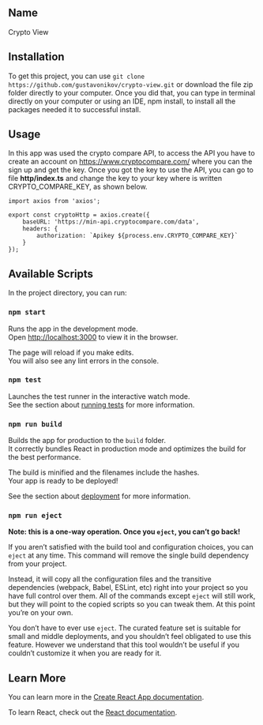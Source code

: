 ## Name

Crypto View

## Installation

To get this project, you can use ``git clone https://github.com/gustavonikov/crypto-view.git`` or download the file zip folder directly to your computer.
Once you did that, you can type in terminal directly on your computer or using an IDE, npm install, to install all the packages needed it to successful install.

## Usage

In this app was used the crypto compare API, to access the API you have to create an account on https://www.cryptocompare.com/ where you can the sign up and get the key.
Once you got the key to use the API, you can go to file **http/index.ts** and change the key to your key where is written CRYPTO_COMPARE_KEY, as shown below.

```
import axios from 'axios';

export const cryptoHttp = axios.create({
    baseURL: 'https://min-api.cryptocompare.com/data',
    headers: {
        authorization: `Apikey ${process.env.CRYPTO_COMPARE_KEY}`
    }
});
```

## Available Scripts

In the project directory, you can run:

### `npm start`

Runs the app in the development mode.\
Open [http://localhost:3000](http://localhost:3000) to view it in the browser.

The page will reload if you make edits.\
You will also see any lint errors in the console.

### `npm test`

Launches the test runner in the interactive watch mode.\
See the section about [running tests](https://facebook.github.io/create-react-app/docs/running-tests) for more information.

### `npm run build`

Builds the app for production to the `build` folder.\
It correctly bundles React in production mode and optimizes the build for the best performance.

The build is minified and the filenames include the hashes.\
Your app is ready to be deployed!

See the section about [deployment](https://facebook.github.io/create-react-app/docs/deployment) for more information.

### `npm run eject`

**Note: this is a one-way operation. Once you `eject`, you can’t go back!**

If you aren’t satisfied with the build tool and configuration choices, you can `eject` at any time. This command will remove the single build dependency from your project.

Instead, it will copy all the configuration files and the transitive dependencies (webpack, Babel, ESLint, etc) right into your project so you have full control over them. All of the commands except `eject` will still work, but they will point to the copied scripts so you can tweak them. At this point you’re on your own.

You don’t have to ever use `eject`. The curated feature set is suitable for small and middle deployments, and you shouldn’t feel obligated to use this feature. However we understand that this tool wouldn’t be useful if you couldn’t customize it when you are ready for it.

## Learn More

You can learn more in the [Create React App documentation](https://facebook.github.io/create-react-app/docs/getting-started).

To learn React, check out the [React documentation](https://reactjs.org/).
